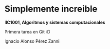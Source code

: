 # Simplemente increible 

**IIC1001, Algoritmos y sistemas computacionales**

Primera tarea en Git :D

Ignacio Alonso Pérez Zanni
